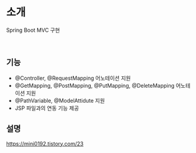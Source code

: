 # 소개

Spring Boot MVC 구현

<br/>

## 기능

- @Controller, @RequestMapping 어노테이션 지원
- @GetMapping, @PostMapping, @PutMapping, @DeleteMapping 어노테이션 지원
- @PathVariable, @ModelAttidute 지원
- JSP 파일과의 연동 기능 제공

## 설명
https://mini0192.tistory.com/23